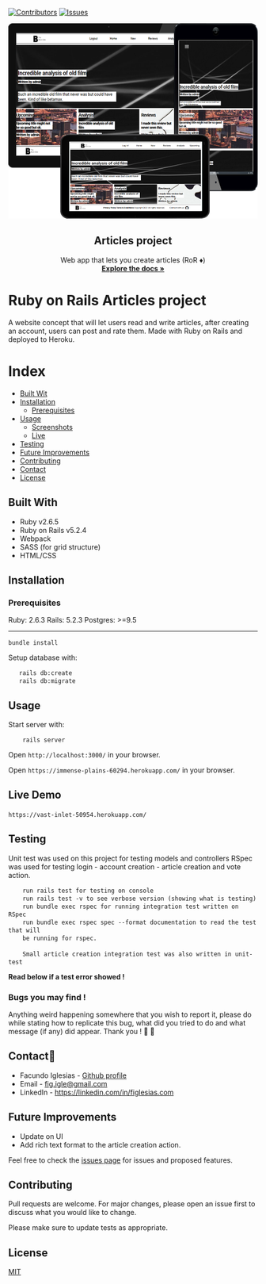 [![Contributors][contributors-shield]][contributors-url]
[![Issues][issues-shield]][issues-url]
<br />
<p align="center">
  <img src="devicespng.png" alt="Here you can put a header picture" width="660" height="394">
  <h2 align="center"> Articles project </h2>
  <p align="center">
  	 Web app that lets you create articles (RoR ♦️)
    <br />
    <a href="https://github.com/Fig77/Ruby-on-Rails-Article-web"><strong>Explore the docs »</strong></a>
    <br />
</p>

# Ruby on Rails Articles project

A website concept that will let users read and write articles, after creating an account, users can post and rate them. Made with Ruby on Rails and deployed to Heroku.

Index
=====
   * [Built Wit](#built-with)
   * [Installation](#installation)
     - [Prerequisites](#prerequisites)
   * [Usage](#usage)
      - [Screenshots](#screenshots)
      - [Live](#live)
   * [Testing](#testing)
   * [Future Improvements](#future-improvements)
   * [Contributing](#contributing)
   * [Contact](#contact)
   * [License](#license)

## Built With

- Ruby v2.6.5
- Ruby on Rails v5.2.4
- Webpack
- SASS (for grid structure)
- HTML/CSS

## Installation

### Prerequisites

Ruby: 2.6.3
Rails: 5.2.3
Postgres: >=9.5

---

```
bundle install
```
Setup database with:

```
   rails db:create
   rails db:migrate
```

## Usage

Start server with:

```
    rails server
```

Open `http://localhost:3000/` in your browser.

Open `https://immense-plains-60294.herokuapp.com/` in your browser.

## Live Demo

`https://vast-inlet-50954.herokuapp.com/`

## Testing

Unit test was used on this project for testing models and controllers
RSpec was used for testing login - account creation - article creation and 
vote action.

```
    run rails test for testing on console
    run rails test -v to see verbose version (showing what is testing)
    run bundle exec rspec for running integration test written on RSpec
    run bundle exec rspec spec --format documentation to read the test that will
    be running for rspec.

    Small article creation integration test was also written in unit-test
```
**Read below if a test error showed !**

### Bugs you may find !

Anything weird happening somewhere that you wish to report it, please do while stating
how to replicate this bug, what did you tried to do and what message (if any) did appear.
Thank you ! :green_heart: :green_heart:

<!-- CONTACT -->
## Contact📱

* Facundo Iglesias - [Github profile](https://github.com/Fig77)
* Email - fig.igle@gmail.com
* LinkedIn - https://linkedin.com/in/figlesias.com

## Future Improvements

* Update on UI
* Add rich text format to the article creation action.

Feel free to check the [issues page](issues/) for issues and proposed features.

## Contributing

Pull requests are welcome. For major changes, please open an issue first to discuss what you would like to change.

Please make sure to update tests as appropriate.

## License

[MIT](https://choosealicense.com/licenses/mit/)

<!-- MARKDOWN LINKS & IMAGES -->
<!-- https://www.markdownguide.org/basic-syntax/#reference-style-links -->
[contributors-shield]: https://img.shields.io/badge/Contributors-1-brightgreen
[contributors-url]: https://github.com/Fig77/Gradients-Project/graphs/contributors
[issues-shield]: https://img.shields.io/badge/issues-0-%2300ff00
[issues-url]: https://github.com/Fig77/Template/issues
[product-screenshot]: assets/menu.png
